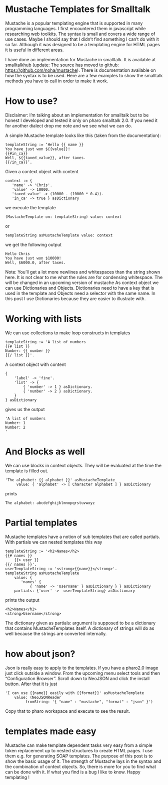# Mustache Templates for Smalltalk
Mustache is a popular templating engine that is supported in many programming languages. I first encountered them in javascript while researching web toolkits. The syntax is small and covers a wide range of use cases. Maybe I should say that I didn’t find something I can’t do with it so far. Although it was designed to be a templating engine for HTML pages it is useful in different areas.

I have done an implementation for Mustache in smalltalk. It is available at smalltalkhub (update: The source has moved to github: https://github.com/noha/mustache). There is documentation available on how the syntax is to be used. Here are a few examples to show the smalltalk methods you have to call in order to make it work.

# How to use?

Disclaimer: I’m talking about an implementation for smalltalk but to be honest I developed and tested it only on pharo smalltalk 2.0. If you need it for another dialect drop me note and we see what we can do.

A simple Mustache template looks like this (taken from the documentation):

    templateString := ‘Hello {{ name }} 
    You have just won ${{value}}! 
    {{#in_ca}} 
    Well, ${{taxed_value}}, after taxes. 
    {{/in_ca}}’.
    
Given a context object with content

    context := {
       'name' -> 'Chris'.
       'value' -> 10000.
       'taxed_value' -> (10000 - (10000 * 0.4)).
       'in_ca' -> true } asDictionary
       
we execute the template

    (MustacheTemplate on: templateString) value: context
or

    templateString asMustacheTemplate value: context

we get the following output

    Hello Chris
    You have just won $10000!
    Well, $6000.0, after taxes.

Note: You’ll get a lot more newlines and whitespaces than the string shown here. It is not clear to me what the rules are for condensing whitespace. The will be changed in an upcoming version of mustache
As context object we can use Dictionaries and Objects. Dictionaries need to have a key that is used in the template and Objects need a selector with the same name. In this post I use Dictionaries because they are easier to illustrate with.

# Working with lists

We can use collections to make loop constructs in templates

    templateString := 'A list of numbers 
    {{# list }} 
    Number: {{ number }} 
    {{/ list }}'.
    
A context object with content

    {
        'label' -> 'fine'.
        'list' -> {
            { 'number' -> 1 } asDictionary.
            { 'number' -> 2 } asDictionary.
        } 
    } asDictionary

gives us the output

    'A list of numbers
    Number: 1
    Number: 2
    '

# And Blocks as well

We can use blocks in context objects. They will be evaluated at the time the template is filled out.

    'The alphabet: {{ alphabet }}' asMustacheTemplate
         value: { 'alphabet' -> [ Character alphabet ] } asDictionary

prints

    The alphabet: abcdefghijklmnopqrstuvwxyz

# Partial templates

Mustache templates have a notion of sub templates that are called partials. With partials we can nested templates this way
    
    templateString := '<h2>Names</h2>
    {{# names }}
        {{> user }}
    {{/ names }}'.
    userTemplateString := '<strong>{{name}}</strong>'.
    templateString asMustacheTemplate
        value: {
           'names' {
               { 'name' -> 'Username' } asDictionary } } asDictionary
        partials: {'user' ->  userTemplateString} asDictionary

prints the output

    <h2>Names</h2>
    <strong>Username</strong>

The dictionary given as partials: argument is supposed to be a dictionary that contains MustacheTemplates itself. A dictionary of strings will do as well because the strings are converted internally.

# how about json?

Json is really easy to apply to the templates. If you have a pharo2.0 image just click outside a window. From the upcoming menu select tools and then “Configuration Browser”. Scroll down to NeoJSON and click the install button. After that it is just
    
    'I can use {{name}} easily with {{format}}' asMustacheTemplate
        value: (NeoJSONReader 
             fromString: '{ "name" : "mustache", "format" : "json" }')

Copy that to pharo workspace and execute to see the result.

# templates made easy
Mustache can make template dependent tasks very easy from a simple token replacement up to nested structures to create HTML pages. I use them e.g. for generating SOAP templates. The purpose of this post is to show the basic usage of it. The strength of Mustache lays in the syntax and the combination of context objects. So, there is more for you to find what can be done with it. If what you find is a bug I like to know. Happy templating !
